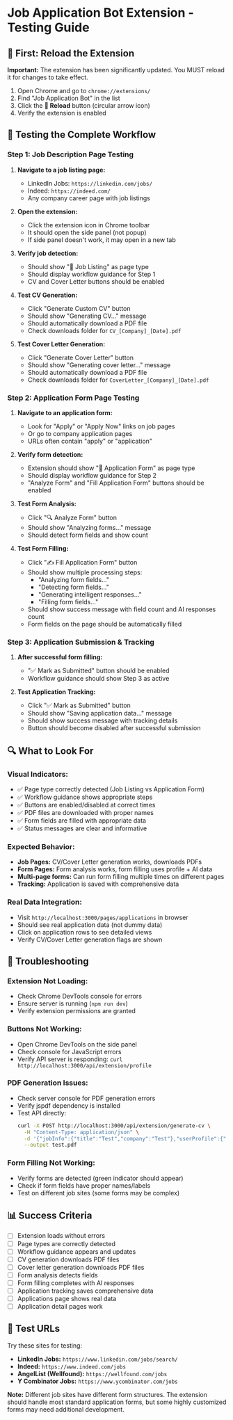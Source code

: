 # Job Application Bot Extension - Testing Guide

## 🔄 **First: Reload the Extension**

**Important:** The extension has been significantly updated. You MUST reload it for changes to take effect.

1. Open Chrome and go to `chrome://extensions/`
2. Find "Job Application Bot" in the list
3. Click the **🔄 Reload** button (circular arrow icon)
4. Verify the extension is enabled

## 🧪 **Testing the Complete Workflow**

### **Step 1: Job Description Page Testing**

1. **Navigate to a job listing page:**
   - LinkedIn Jobs: `https://linkedin.com/jobs/`
   - Indeed: `https://indeed.com/`
   - Any company career page with job listings

2. **Open the extension:**
   - Click the extension icon in Chrome toolbar
   - It should open the side panel (not popup)
   - If side panel doesn't work, it may open in a new tab

3. **Verify job detection:**
   - Should show "💼 Job Listing" as page type
   - Should display workflow guidance for Step 1
   - CV and Cover Letter buttons should be enabled

4. **Test CV Generation:**
   - Click "Generate Custom CV" button
   - Should show "Generating CV..." message
   - Should automatically download a PDF file
   - Check downloads folder for `CV_[Company]_[Date].pdf`

5. **Test Cover Letter Generation:**
   - Click "Generate Cover Letter" button
   - Should show "Generating cover letter..." message
   - Should automatically download a PDF file
   - Check downloads folder for `CoverLetter_[Company]_[Date].pdf`

### **Step 2: Application Form Page Testing**

1. **Navigate to an application form:**
   - Look for "Apply" or "Apply Now" links on job pages
   - Or go to company application pages
   - URLs often contain "apply" or "application"

2. **Verify form detection:**
   - Extension should show "📝 Application Form" as page type
   - Should display workflow guidance for Step 2
   - "Analyze Form" and "Fill Application Form" buttons should be enabled

3. **Test Form Analysis:**
   - Click "🔍 Analyze Form" button
   - Should show "Analyzing forms..." message
   - Should detect form fields and show count

4. **Test Form Filling:**
   - Click "✍️ Fill Application Form" button
   - Should show multiple processing steps:
     - "Analyzing form fields..."
     - "Detecting form fields..."
     - "Generating intelligent responses..."
     - "Filling form fields..."
   - Should show success message with field count and AI responses count
   - Form fields on the page should be automatically filled

### **Step 3: Application Submission & Tracking**

1. **After successful form filling:**
   - "✅ Mark as Submitted" button should be enabled
   - Workflow guidance should show Step 3 as active

2. **Test Application Tracking:**
   - Click "✅ Mark as Submitted" button
   - Should show "Saving application data..." message
   - Should show success message with tracking details
   - Button should become disabled after successful submission

## 🔍 **What to Look For**

### **Visual Indicators:**
- ✅ Page type correctly detected (Job Listing vs Application Form)
- ✅ Workflow guidance shows appropriate steps
- ✅ Buttons are enabled/disabled at correct times
- ✅ PDF files are downloaded with proper names
- ✅ Form fields are filled with appropriate data
- ✅ Status messages are clear and informative

### **Expected Behavior:**
- **Job Pages:** CV/Cover Letter generation works, downloads PDFs
- **Form Pages:** Form analysis works, form filling uses profile + AI data
- **Multi-page forms:** Can run form filling multiple times on different pages
- **Tracking:** Application is saved with comprehensive data

### **Real Data Integration:**
- Visit `http://localhost:3000/pages/applications` in browser
- Should see real application data (not dummy data)
- Click on application rows to see detailed views
- Verify CV/Cover Letter generation flags are shown

## 🐛 **Troubleshooting**

### **Extension Not Loading:**
- Check Chrome DevTools console for errors
- Ensure server is running (`npm run dev`)
- Verify extension permissions are granted

### **Buttons Not Working:**
- Open Chrome DevTools on the side panel
- Check console for JavaScript errors
- Verify API server is responding: `curl http://localhost:3000/api/extension/profile`

### **PDF Generation Issues:**
- Check server console for PDF generation errors
- Verify jspdf dependency is installed
- Test API directly: 
  ```bash
  curl -X POST http://localhost:3000/api/extension/generate-cv \
    -H "Content-Type: application/json" \
    -d '{"jobInfo":{"title":"Test","company":"Test"},"userProfile":{"name":"Test"}}' \
    --output test.pdf
  ```

### **Form Filling Not Working:**
- Verify forms are detected (green indicator should appear)
- Check if form fields have proper names/labels
- Test on different job sites (some forms may be complex)

## 📊 **Success Criteria**

- [ ] Extension loads without errors
- [ ] Page types are correctly detected
- [ ] Workflow guidance appears and updates
- [ ] CV generation downloads PDF files
- [ ] Cover letter generation downloads PDF files
- [ ] Form analysis detects fields
- [ ] Form filling completes with AI responses
- [ ] Application tracking saves comprehensive data
- [ ] Applications page shows real data
- [ ] Application detail pages work

## 🔗 **Test URLs**

Try these sites for testing:
- **LinkedIn Jobs:** `https://www.linkedin.com/jobs/search/`
- **Indeed:** `https://www.indeed.com/jobs`
- **AngelList (Wellfound):** `https://wellfound.com/jobs`
- **Y Combinator Jobs:** `https://www.ycombinator.com/jobs`

**Note:** Different job sites have different form structures. The extension should handle most standard application forms, but some highly customized forms may need additional development. 